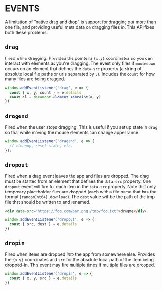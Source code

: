 # EVENTS

A limitation of "native drag and drop" is support for dragging *out* more than
one file, and providing useful meta data on dragging files *in*. This API fixes
both these problems.

## `drag`

Fired while dragging. Provides the pointer's `{x,y}` coordinates so you can
interact with elements as you're dragging. The event only fires if `mousedown`
occurs on an element that defines the `data-src` property (a string of absolute
local file paths or urls separated by `;`). Includes the `count` for how many
files are being dragged.

```js
window.addEventListener('drag', e => {
  const { x, y, count } = e.details
  const el = document.elementFromPoint(x, y)
})
```

## `dragend`

Fired when the user stops dragging. This is useful if you set up state in `drag`
so that while moving the mouse elements can change appearance.

```js
window.addEventListener('dragend', e => {
  // cleanup, reset state, etc.
});
```

## `dropout`

Fired when a drag event leaves the app and files are dropped. The drag must be
started from an element that defines the `data-src` property. One `dropout`
event will fire for each item in the `data-src` property. Note that only
temporary placeholder files are dropped (each with a file name that has the
format `{randomInt64}.download`). The `dest` value will be the path of the tmp
file that should be written to and renamed.

```html
<div data-src="https://foo.com/bar.png;/tmp/foo.txt">dragme</div>
```

```js
window.addEventListener('dropout', e => {
  const { src, dest } = e.details
})
```

## `dropin`

Fired when items are dropped *into* the app from somewhere else. Provides the
`{x,y}` coordinates and `src` for the absolute local path of the item being
dropped-in. This event may fire multiple times if multiple files are dropped.

```js
window.addEventListener('dropin', e => {
  const { x, y, src } = e.details
})
```
